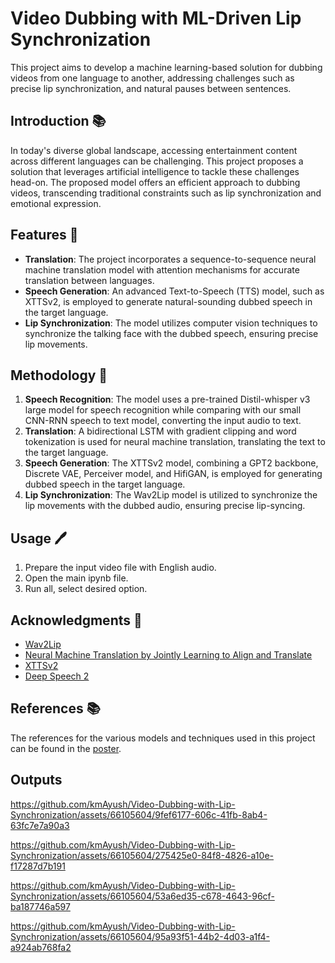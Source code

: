 # Video Dubbing with ML-Driven Lip Synchronization

This project aims to develop a machine learning-based solution for dubbing videos from one language to another, addressing challenges such as precise lip synchronization, and natural pauses between sentences.

## Introduction 📚

In today's diverse global landscape, accessing entertainment content across different languages can be challenging. This project proposes a solution that leverages artificial intelligence to tackle these challenges head-on. The proposed model offers an efficient approach to dubbing videos, transcending traditional constraints such as lip synchronization and emotional expression.

## Features 🌟

- **Translation**: The project incorporates a sequence-to-sequence neural machine translation model with attention mechanisms for accurate translation between languages.
- **Speech Generation**: An advanced Text-to-Speech (TTS) model, such as XTTSv2, is employed to generate natural-sounding dubbed speech in the target language.
- **Lip Synchronization**: The model utilizes computer vision techniques to synchronize the talking face with the dubbed speech, ensuring precise lip movements.

## Methodology 🧮

1. **Speech Recognition**: The model uses a pre-trained Distil-whisper v3 large model for speech recognition while comparing with our small CNN-RNN speech to text model, converting the input audio to text.
2. **Translation**: A bidirectional LSTM with gradient clipping and word tokenization is used for neural machine translation, translating the text to the target language.
3. **Speech Generation**: The XTTSv2 model, combining a GPT2 backbone, Discrete VAE, Perceiver model, and HifiGAN, is employed for generating dubbed speech in the target language.
4. **Lip Synchronization**: The Wav2Lip model is utilized to synchronize the lip movements with the dubbed audio, ensuring precise lip-syncing.


## Usage 🖊️

1. Prepare the input video file with English audio.
2. Open the main ipynb file.
3. Run all, select desired option.

## Acknowledgments 🙏

- [Wav2Lip](https://github.com/Rudrabha/Wav2Lip)
- [Neural Machine Translation by Jointly Learning to Align and Translate](https://arxiv.org/abs/1409.0473)
- [XTTSv2](https://github.com/coqui-ai/XTTS-v2)
- [Deep Speech 2](https://arxiv.org/abs/1512.02595)

## References 📚

The references for the various models and techniques used in this project can be found in the [poster](poster.pdf).

## Outputs 

https://github.com/kmAyush/Video-Dubbing-with-Lip-Synchronization/assets/66105604/9fef6177-606c-41fb-8ab4-63fc7e7a90a3



https://github.com/kmAyush/Video-Dubbing-with-Lip-Synchronization/assets/66105604/275425e0-84f8-4826-a10e-f17287d7b191




https://github.com/kmAyush/Video-Dubbing-with-Lip-Synchronization/assets/66105604/53a6ed35-c678-4643-96cf-ba187746a597



https://github.com/kmAyush/Video-Dubbing-with-Lip-Synchronization/assets/66105604/95a93f51-44b2-4d03-a1f4-a924ab768fa2




